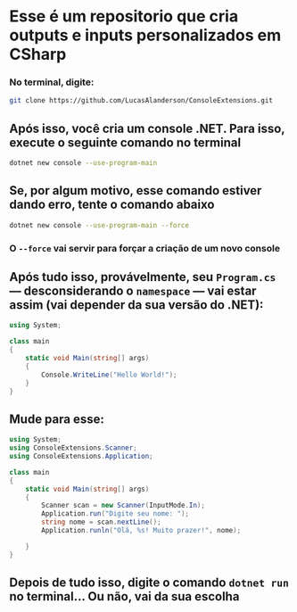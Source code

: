 # Esse é um repositorio que cria outputs e inputs personalizados em CSharp

### No terminal, digite:
```sh
git clone https://github.com/LucasAlanderson/ConsoleExtensions.git
```

## Após isso, você cria um console **.NET**. Para isso, execute o seguinte comando no terminal
```sh
dotnet new console --use-program-main
```

## Se, por algum motivo, esse comando estiver dando erro, tente o comando abaixo
```sh
dotnet new console --use-program-main --force
```

### O `--force` vai servir para forçar a criação de um novo console

## Após tudo isso, provávelmente, seu `Program.cs` — desconsiderando o `namespace` — vai estar assim (vai depender da sua versão do .NET):
```csharp
using System;

class main
{
    static void Main(string[] args)
    {
        Console.WriteLine("Hello World!");
    }
}
```

## Mude para esse:
```csharp
using System;
using ConsoleExtensions.Scanner;
using ConsoleExtensions.Application;

class main                                           
{
    static void Main(string[] args)
    {
        Scanner scan = new Scanner(InputMode.In);
        Application.run("Digite seu nome: ");
        string nome = scan.nextLine();
        Application.runln("Olá, %s! Muito prazer!", nome);

    }
}
```

## Depois de tudo isso, digite o comando `dotnet run` no terminal... Ou não, vai da sua escolha 
